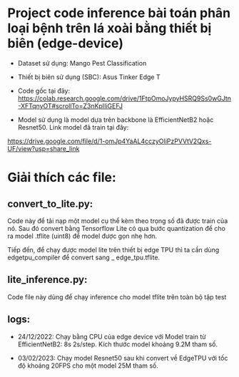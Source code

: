 # Project code inference bài toán phân loại bệnh trên lá xoài bằng thiết bị biên (edge-device)

+ Dataset sử dụng: Mango Pest Classification

+ Thiết bị biên sử dụng (SBC): Asus Tinker Edge T

+ Code gốc tại đây: https://colab.research.google.com/drive/1FtpOmoJypyHSRQ9Ss0wGJtn-XFTqnyOT#scrollTo=Z3nKpIIiGEFJ

+ Model sử dụng là model dựa trên backbone là EfficientNetB2 hoặc Resnet50. Link model đã train tại đây:

https://drive.google.com/file/d/1-omJp4YaAL4cczyOIiPzPVVtV2Qxs-UF/view?usp=share_link

# Giải thích các file: 

## convert_to_lite.py:

Code này để tải nạp một model cụ thể kèm theo trọng số đã được train của nó. Sau đó convert bằng Tensorflow Lite có qua
bước quantization để cho ra model .tflite (uint8)
để model được gọn nhẹ hơn.

Tiếp đến, để chạy được model lite trên thiết bị edge TPU thì ta cần dùng edgetpu_compiler để convert sang _
edge_tpu.tflite.

## lite_inference.py:

Code file này dùng để chạy inference cho model tflite trên toàn bộ tập test

## logs:

+ 24/12/2022: Chạy bằng CPU của edge device với Model train từ EfficientNetB2: 8s 2s/step. Kích thước model khoảng  9.2M tham số.

+ 03/02/2023: Chạy model Resnet50 sau khi convert về EdgeTPU với tốc độ khoảng 20FPS cho một model 25M tham số. 






